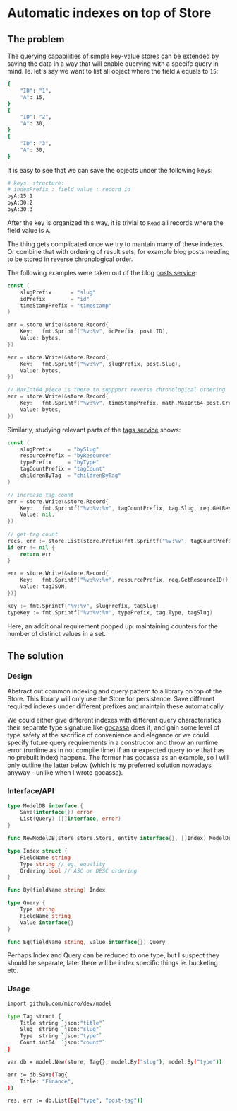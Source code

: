 # Automatic indexes on top of Store

## The problem

The querying capabilities of simple key-value stores can be extended by saving the data in a way that will enable querying with a specifc query in mind.
Ie. let's say we want to list all object where the field `A` equals to `15`:

```sh
{
    "ID": "1",
    "A": 15,
}
{
    "ID": "2",
    "A": 30,
}
{
    "ID": "3",
    "A": 30,
}
```

It is easy to see that we can save the objects under the following keys:

```sh
# keys. structure:
# indexPrefix : field value : record id
byA:15:1
byA:30:2
byA:30:3
```

After the key is organized this way, it is trivial to `Read` all records where the field value is `A`.

The thing gets complicated once we try to mantain many of these indexes. Or combine that with ordering of result sets, for example blog posts needing to be stored in reverse chronological order.

The following examples were taken out of the blog [posts service](https://github.com/micro/services/blob/master/blog/posts/handler/posts.go):


```go
const (
	slugPrefix      = "slug"
	idPrefix        = "id"
	timeStampPrefix = "timestamp"
)

err = store.Write(&store.Record{
	Key:   fmt.Sprintf("%v:%v", idPrefix, post.ID),
	Value: bytes,
})

err = store.Write(&store.Record{
	Key:   fmt.Sprintf("%v:%v", slugPrefix, post.Slug),
	Value: bytes,
})

// MaxInt64 piece is there to suppport reverse chronological ordering
err = store.Write(&store.Record{
	Key:   fmt.Sprintf("%v:%v", timeStampPrefix, math.MaxInt64-post.CreateTimestamp),
	Value: bytes,
})
```

Similarly, studying relevant parts of the [tags service](https://github.com/micro/services/blob/master/blog/tags/handler/tags.go) shows:

```go
const (
	slugPrefix     = "bySlug"
	resourcePrefix = "byResource"
	typePrefix     = "byType"
	tagCountPrefix = "tagCount"
	childrenByTag  = "childrenByTag"
)

// increase tag count
err = store.Write(&store.Record{
	Key:   fmt.Sprintf("%v:%v:%v", tagCountPrefix, tag.Slug, req.GetResourceID()),
	Value: nil,
})
    
// get tag count
recs, err := store.List(store.Prefix(fmt.Sprintf("%v:%v", tagCountPrefix, tag.Slug)), store.Limit(1000))
if err != nil {
	return err
}

err = store.Write(&store.Record{
	Key:   fmt.Sprintf("%v:%v:%v", resourcePrefix, req.GetResourceID(), tag.Slug),
	Value: tagJSON,
})}

key := fmt.Sprintf("%v:%v", slugPrefix, tagSlug)
typeKey := fmt.Sprintf("%v:%v:%v", typePrefix, tag.Type, tagSlug)
```

Here, an additional requirement popped up: maintaining counters for the number of distinct values in a set.

## The solution

### Design

Abstract out common indexing and query pattern to a library on top of the Store.
This library will only use the Store for persistence. Save differnet required indexes under different prefixes and maintain these automatically.

We could either give different indexes with different query characteristics their separate type signature like [gocassa](github.com/gocassa/gocassa) does it, and gain some level of type safety at the sacrifice of convenience and elegance or we could specify future query requirements in a constructor and throw an runtime error (runtime as in not compile time) if an unexpected query (one that has no prebuilt index) happens. The former has gocassa as an example, so I will only outline the latter below (which is my preferred solution nowadays anyway - unlike when I wrote gocassa).

### Interface/API


```go
type ModelDB interface {
    Save(interface{}) error
    List(Query) ([]interface, error)
}

func NewModelDB(store store.Store, entity interface{}, []Index) ModelDB

type Index struct {
    FieldName string
    Type string // eg. equality
    Ordering bool // ASC or DESC ordering
}

func By(fieldName string) Index

type Query {
    Type string
    FieldName string
    Value interface{}
}

func Eq(fieldName string, value interface{}) Query
```

Perhaps Index and Query can be reduced to one type, but I suspect they should be separate, later there will be index specific things ie. bucketing etc.

### Usage

```sh
import github.com/micro/dev/model

type Tag struct {
	Title string `json:"title"`
	Slug  string `json:"slug"`
	Type  string `json:"type"`
	Count int64  `json:"count"`
}

var db = model.New(store, Tag{}, model.By("slug"), model.By("type"))

err := db.Save(Tag{
    Title: "Finance",
})

res, err := db.List(Eq("type", "post-tag"))
```

